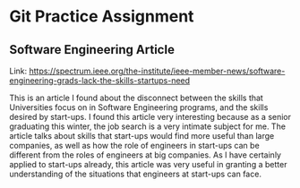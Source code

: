 Git Practice Assignment
=======

## Software Engineering Article

Link: https://spectrum.ieee.org/the-institute/ieee-member-news/software-engineering-grads-lack-the-skills-startups-need

This is an article I found about the disconnect between the skills that Universities focus on in Software Engineering programs, and the skills desired by start-ups. I found this article very interesting because as a senior graduating this winter, the job search is a very intimate subject for me. The article talks about skills that start-ups would find more useful than large companies, as well as how the role of engineers in start-ups can be different from the roles of engineers at big companies. As I have certainly applied to start-ups already, this article was very useful in granting a better understanding of the situations that engineers at start-ups can face.